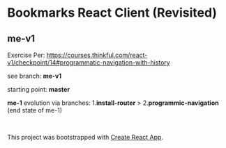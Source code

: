 # Bookmarks React Client (Revisited)

## me-v1
Exercise Per: https://courses.thinkful.com/react-v1/checkpoint/14#programmatic-navigation-with-history

see branch: **me-v1**

starting point: **master**

**me-1** evolution via branches: 1.**install-router** > 2.**programmic-navigation** (end state of me-1)

<br />

This project was bootstrapped with [Create React App](https://github.com/facebook/create-react-app).

